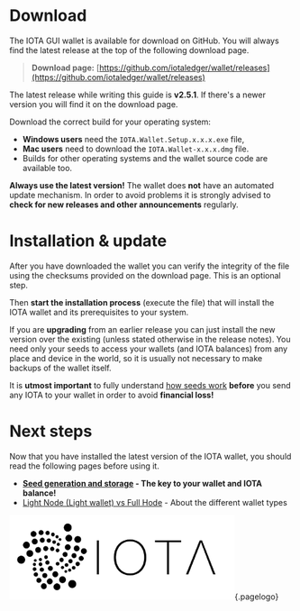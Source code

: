 <!-- TITLE: Download & installation -->
<!-- SUBTITLE: Guide for the official IOTA (GUI) wallet -->

# Download
The IOTA GUI wallet is available for download on GitHub. You will always find the latest release at the top of the following download page.

> **Download page:** [https://github.com/iotaledger/wallet/releases](https://github.com/iotaledger/wallet/releases)

The latest release while writing this guide is **v2.5.1**. If there's a newer version you will find it on the download page.

Download the correct build for your operating system:
* **Windows users** need the `IOTA.Wallet.Setup.x.x.x.exe` file,
* **Mac users** need to download the `IOTA.Wallet-x.x.x.dmg` file.
* Builds for other operating systems and the wallet source code are available too.

**Always use the latest version!** The wallet does **not** have an automated update mechanism. In order to avoid problems it is strongly advised to **check for new releases and other announcements** regularly.

# Installation & update
After you have downloaded the wallet you can verify the integrity of the file using the checksums provided on the download page. This is an optional step.

Then **start the installation process** (execute the file) that will install the IOTA wallet and its prerequisites to your system.

If you are **upgrading** from an earlier release you can just install the new version over the existing (unless stated otherwise in the release notes). You need only your seeds to access your wallets (and IOTA balances) from any place and device in the world, so it is usually not necessary to make backups of the wallet itself.

It is **utmost important** to fully understand [how seeds work](/guide/wallet/official-gui/seeds) **before** you send any IOTA to your wallet in order to avoid **financial loss!**

# Next steps
Now that you have installed the latest version of the IOTA wallet, you should read the following pages before using it.

* **[Seed generation and storage](/guide/wallet/official-gui/seeds) - The key to your wallet and IOTA balance!**
* [Light Node (Light wallet) vs Full Hode](/guide/wallet/official-gui/light-wallet-full-node) - About the different wallet types

![IOTA logo](/uploads/iota/iota-logo-transparent.png "IOTA"){.pagelogo}